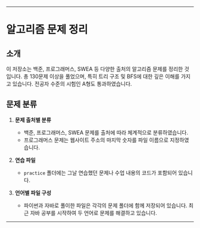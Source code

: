 
---

# **알고리즘 문제 정리**

## **소개**

이 저장소는 백준, 프로그래머스, SWEA 등 다양한 출처의 알고리즘 문제를 정리한 것입니다. 총 130문제 이상을 풀었으며, 특히 트리 구조 및 BFS에 대한 깊은 이해를 가지고 있습니다. 전공자 수준의 시험인 A형도 통과하였습니다.

## **문제 분류**

1. **문제 출처별 분류**  
   - 백준, 프로그래머스, SWEA 문제를 출처에 따라 체계적으로 분류하였습니다.
   - 프로그래머스 문제는 웹사이트 주소의 마지막 숫자를 파일 이름으로 지정하였습니다.

2. **연습 파일**  
   - `practice` 폴더에는 그날 연습했던 문제나 수업 내용의 코드가 포함되어 있습니다.

3. **언어별 파일 구성**  
   - 파이썬과 자바로 풀이한 파일은 각각의 문제 폴더에 함께 저장되어 있습니다. 최근 자바 공부를 시작하여 두 언어로 문제를 해결하고 있습니다.

---
